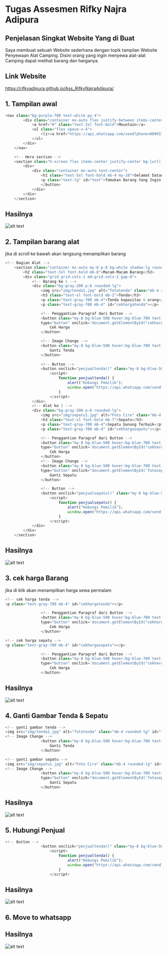 # Tugas Assesmen Rifky Najra Adipura
## Penjelasan Singkat Website Yang di Buat
Saya membuat sebuah Website sederhana dengan topik tampilan Website Penyewaan Alat Camping. Disini orang yang ingin menyewa alat-alat Camping dapat melihat barang dan harganya.

## Link Website
https://rifkyadipura.github.io/Ass_RifkyNajraAdipura/

## 1. Tampilan awal
``` js
<nav class="bg-purple-700 text-white py-4">
        <div class="container mx-auto flex justify-between items-center">
            <a href="#" class="text-2xl font-bold">Mountain</a>
            <ul class="flex space-x-4">
                <li><a href="https://api.whatsapp.com/send?phone=089657140789" class="hover:underline">Hubungi</a></li>
            </ul>
        </div>
    </nav>

    <!-- Hero section -->
    <section class="h-screen flex items-center justify-center bg-[url('img/Gunung.jpeg')] bg-cover bg-center bg-repeat text-white">
        <div>
            <div class="container mx-auto text-center">
                <h1 class="text-5xl font-bold mb-4 my-10">Selamat Datang Di Website Penyewaan Tenda alat Camping</h1>
                <p class="text-lg" id="text">Temukan Barang Yang Ingin anda gunakan.</p>
                </button>
            </div>
        </div>
    </section>
```
## Hasilnya
![alt text](https://github.com/rifkyadipura/Ass_RifkyNajraAdipura/blob/main/ImgForReadme/tampilan-awal.JPG?raw=true)

## 2. Tampilan barang alat
jika di scroll ke bawah akan langsung menampilkan barang
``` js
<!-- Bagian Alat -->
    <section class="container mx-auto my-8 p-8 bg-white shadow-lg rounded-lg">
        <h2 class="text-3xl font-bold mb-8">Macam-Macam Barang</h2>
        <div class="grid grid-cols-1 md:grid-cols-2 gap-8">
            <!-- Barang ke 1 -->
            <div class="bg-gray-200 p-6 rounded-lg">
                <img src="img/tenda1.jpg" alt="fototenda" class="mb-4 rounded-lg" id="fototenda">
                <h3 class="text-xl font-bold mb-2">Tenda</h3>
                <p class="text-gray-700 mb-4">Tenda kapasitas 6 orang</p><br>
                <p class="text-gray-700 mb-4" id="cekhargatenda"></p>

                <!-- Penggantian Paragraf dari Button -->
                <button class="my-8 bg-blue-500 hover:bg-blue-700 text-white font-bold py-2 px-4 rounded focus:outline-none focus:shadow-outline" 
                type="button" onclick='document.getElementById("cekhargatenda").innerHTML = "Harga Tenda ke 1 400k/hari <br> Harga Tenda Ke 2 600k/hari"'>
                    Cek Harga
                </button>

                <!-- Image Change -->
                <button class="my-8 bg-blue-500 hover:bg-blue-700 text-white font-bold py-2 px-4 rounded focus:outline-none focus:shadow-outline" type="button" onclick="document.getElementById('fototenda').src='img/tenda2.jpeg'">
                    Ganti Tenda
                </button>
                
                <!-- Button -->
                <button onclick="penjualtenda()" class="my-8 bg-blue-500 hover:bg-blue-700 text-white font-bold py-2 px-4 rounded focus:outline-none focus:shadow-outline">Hubungi Penjual</button>
                    <script>
                        function penjualtenda() {
                            alert("Hubungi Pemilik");
                            window.open("https://api.whatsapp.com/send?phone=089657140789");
                        }
                    </script>
            </div>
            <!-- Alat ke 2 -->
            <div class="bg-gray-200 p-6 rounded-lg">
                <img src="img/sepatu1.jpg" alt="Foto Ciro" class="mb-4 rounded-lg" id="fotosepatu">
                <h3 class="text-xl font-bold mb-7">Sepatu</h3>
                <p class="text-gray-700 mb-4">Sepatu Gunung Terbaik</p>
                <p class="text-gray-700 mb-4" id="cekhargasepatu"></p>

                <!-- Penggantian Paragraf dari Button -->
                <button class="my-8 bg-blue-500 hover:bg-blue-700 text-white font-bold py-2 px-4 rounded focus:outline-none focus:shadow-outline" 
                type="button" onclick='document.getElementById("cekhargasepatu").innerHTML = "Harga Sepatu ke 1 200k/hari <br> Harga Tenda Ke 2 300k/hari"'>
                    Cek Harga
                </button>
                <!-- Image Change -->
                <button class="my-8 bg-blue-500 hover:bg-blue-700 text-white font-bold py-2 px-4 rounded focus:outline-none focus:shadow-outline" 
                type="button" onclick="document.getElementById('fotosepatu').src='img/sepatu2.jpeg'">
                    Ganti Sepatu
                </button>

                <!-- Button -->
                <button onclick="penjualsepatu()" class="my-8 bg-blue-500 hover:bg-blue-700 text-white font-bold py-2 px-4 rounded focus:outline-none focus:shadow-outline">Baca Selengkapnya</button>
                    <script>
                        function penjualsepatu() {
                            alert("Hubungi Pemilik");
                            window.open("https://api.whatsapp.com/send?phone=089657140789");
                        }
                    </script>
            </div>
        </div>
    </section>
```
## Hasilnya
![alt text](https://github.com/rifkyadipura/Ass_RifkyNajraAdipura/blob/main/ImgForReadme/macam-barang.JPG?raw=true)

## 3. cek harga Barang
jika di klik akan menampilkan harga sewa permalam
``` js
<!-- cek harga tenda -->
<p class="text-gray-700 mb-4" id="cekhargatenda"></p>

                <!-- Penggantian Paragraf dari Button -->
                <button class="my-8 bg-blue-500 hover:bg-blue-700 text-white font-bold py-2 px-4 rounded focus:outline-none focus:shadow-outline" 
                type="button" onclick='document.getElementById("cekhargatenda").innerHTML = "Harga Tenda ke 1 400k/hari <br> Harga Tenda Ke 2 600k/hari"'>
                    Cek Harga
                </button>
```
``` js
<!-- cek harga sepatu -->
<p class="text-gray-700 mb-4" id="cekhargasepatu"></p>

                <!-- Penggantian Paragraf dari Button -->
                <button class="my-8 bg-blue-500 hover:bg-blue-700 text-white font-bold py-2 px-4 rounded focus:outline-none focus:shadow-outline" 
                type="button" onclick='document.getElementById("cekhargasepatu").innerHTML = "Harga Sepatu ke 1 200k/hari <br> Harga Tenda Ke 2 300k/hari"'>
                    Cek Harga
                </button>
```
## Hasilnya
![alt text](https://github.com/rifkyadipura/Ass_RifkyNajraAdipura/blob/main/ImgForReadme/cek-harga-barang.JPG?raw=true)

## 4. Ganti Gambar Tenda & Sepatu
``` js
<!-- ganti gambar tenda -->
<img src="img/tenda1.jpg" alt="fototenda" class="mb-4 rounded-lg" id="fototenda">
<!-- Image Change -->
                <button class="my-8 bg-blue-500 hover:bg-blue-700 text-white font-bold py-2 px-4 rounded focus:outline-none focus:shadow-outline" type="button" onclick="document.getElementById('fototenda').src='img/tenda2.jpeg'">
                    Ganti Tenda
                </button>
```
``` js
<!-- ganti gambar sepatu -->
<img src="img/sepatu1.jpg" alt="Foto Ciro" class="mb-4 rounded-lg" id="fotosepatu">
<!-- Image Change -->
                <button class="my-8 bg-blue-500 hover:bg-blue-700 text-white font-bold py-2 px-4 rounded focus:outline-none focus:shadow-outline" 
                type="button" onclick="document.getElementById('fotosepatu').src='img/sepatu2.jpeg'">
                    Ganti Sepatu
                </button>
```
## Hasilnya
![alt text](https://github.com/rifkyadipura/Ass_RifkyNajraAdipura/blob/main/ImgForReadme/ganti-gambar-barang.JPG?raw=true)

## 5. Hubungi Penjual
``` js
<!-- Button -->
                <button onclick="penjualtenda()" class="my-8 bg-blue-500 hover:bg-blue-700 text-white font-bold py-2 px-4 rounded focus:outline-none focus:shadow-outline">Hubungi Penjual</button>
                    <script>
                        function penjualtenda() {
                            alert("Hubungi Pemilik");
                            window.open("https://api.whatsapp.com/send?phone=089657140789");
                        }
                    </script>
```
## Hasilnya
![alt text](https://github.com/rifkyadipura/Ass_RifkyNajraAdipura/blob/main/ImgForReadme/hubungi-pemilik.JPG?raw=true)

## 6. Move to whatsapp
## Hasilnya
![alt text](https://github.com/rifkyadipura/Ass_RifkyNajraAdipura/blob/main/ImgForReadme/whatsapp-pemilik.JPG?raw=true)
